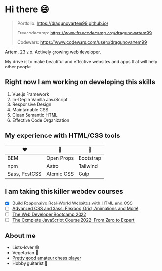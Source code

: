 # Hi there 😄

> Portfolio: https://dragunovartem99.github.io/
> 
> Freecodecamp: https://www.freecodecamp.org/dragunovartem99
> 
> Codewars: https://www.codewars.com/users/dragunovartem99

Artem, 23 y.o. Actively growing web developer.

My drive is to make beautiful and effective websites and apps that will help other people.

## Right now I am working on developing this skills
1. Vue.js Framework
2. In-Depth Vanilla JavaScript
3. Responsive Design
4. Maintainable CSS
5. Clean Semantic HTML
6. Effective Code Organization

## My experience with HTML/CSS tools
❤️ | 🤔 | 💩
-|-|-
BEM|Open Props|Bootstrap
npm|Astro|Tailwind
Sass, PostCSS|Atomic CSS|Gulp

## I am taking this killer webdev courses
- [x] [Build Responsive Real-World Websites with HTML and CSS](https://www.udemy.com/course/design-and-develop-a-killer-website-with-html5-and-css3/)
- [ ] [Advanced CSS and Sass: Flexbox, Grid, Animations and More!](https://www.udemy.com/course/advanced-css-and-sass/)
- [ ] [The Web Developer Bootcamp 2022](https://www.udemy.com/course/the-web-developer-bootcamp/)
- [ ] [The Complete JavaScript Course 2022: From Zero to Expert!](https://www.udemy.com/course/the-complete-javascript-course/)

## About me
- Lists-lover 😅
- Vegetarian 🐼
- [Pretty good amateur chess player](https://lichess.org/@/dragunovartem99)
- Hobby guitarist 🎸

<!--
**dragunovartem99/dragunovartem99** is a ✨ _special_ ✨ repository because its `README.md` (this file) appears on your GitHub profile.

Here are some ideas to get you started:

- 🔭 I’m currently working on ...
- 🌱 I’m currently learning ...
- 👯 I’m looking to collaborate on ...
- 🤔 I’m looking for help with ...
- 💬 Ask me about ...
- 📫 How to reach me: ...
- 😄 Pronouns: ...
- ⚡ Fun fact: ...
-->

